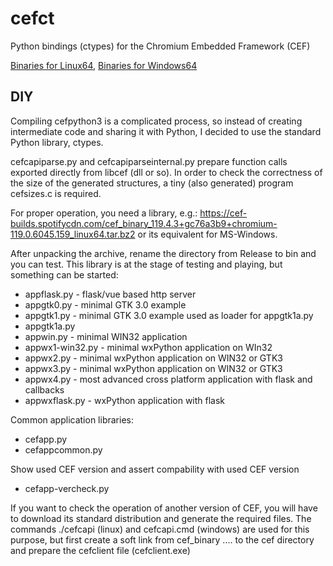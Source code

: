 # cefct

Python bindings (ctypes) for the Chromium Embedded Framework (CEF)

[Binaries for Linux64](https://cef-builds.spotifycdn.com/index.html#linux64),
[Binaries for Windows64](https://cef-builds.spotifycdn.com/index.html#windows64)

## DIY
Compiling cefpython3 is a complicated process, so instead of creating intermediate
code and sharing it with Python, I decided to use the standard Python library, ctypes.

cefcapiparse.py and cefcapiparseinternal.py prepare function calls exported directly from
libcef (dll or so). In order to check the correctness of the size of the generated structures,
a tiny (also generated) program cefsizes.c is required.

For proper operation, you need a library, e.g.:
https://cef-builds.spotifycdn.com/cef_binary_119.4.3+gc76a3b9+chromium-119.0.6045.159_linux64.tar.bz2
or its equivalent for MS-Windows.

After unpacking the archive, rename the directory from Release to bin and you can test.
This library is at the stage of testing and playing, but something can be started:
- appflask.py - flask/vue based http server
- appgtk0.py - minimal GTK 3.0 example
- appgtk1.py - minimal GTK 3.0 example used as loader for appgtk1a.py
- appgtk1a.py
- appwin.py - minimal WIN32 application
- appwx1-win32.py - minimal wxPython application on WIn32
- appwx2.py - minimal wxPython application on WIN32 or GTK3
- appwx3.py - minimal wxPython application on WIN32 or GTK3
- appwx4.py - most advanced cross platform application with flask and callbacks
- appwxflask.py - wxPython application with flask

Common application libraries:
- cefapp.py
- cefappcommon.py

Show used CEF version and assert compability with used CEF version
- cefapp-vercheck.py

If you want to check the operation of another version of CEF,
you will have to download its standard distribution and generate the required files.
The commands ./cefcapi (linux) and cefcapi.cmd (windows) are used for this purpose,
but first create a soft link from cef_binary .... to the cef directory and prepare
the cefclient file (cefclient.exe)
